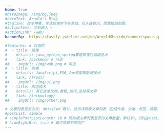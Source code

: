 ```yaml
---
home: true
#heroImage: /img/bg.jpeg
#heroText: Arnold's Blog
#tagline: 技术博客，专注后端学习与总结。众人皆有以，而我独顽似鄙。
#actionText: 立刻进入 →
#actionLink: /web/
bannerBg:  https://fastly.jsdelivr.net/gh/ArnoldShu/cdn/banner/space.jpg # auto => 网格纹背景(有bodyBgImg时无背景)，默认 | none => 无 | '大图地址' | background: 自定义背景样式       提示：如发现文本颜色不适应你的背景时可以到palette.styl修改$bannerTextColor变量

#features: # 可选的
#  - title: 后端
#    details: java,python,spring等框架等后端端技术
#    link: /backend/ # 可选
##    imgUrl: /img/web.png # 可选
#  - title: 前端
#    details: JavaScript,ES6,Vue框架等前端技术
#    link: /front/
##    imgUrl: /img/ui.png
#  - title: 周边技术
#    details: 其它技术文档,教程,技巧,总结等文章
#    link: /technology/
##    imgUrl: /img/other.png

# 文章列表显示方式: detailed 默认，显示详细版文章列表（包括作者、分类、标签、摘要、分页等）| simple => 显示简约版文章列表（仅标题和日期）| none 不显示文章列表
#postList: simple
# simplePostListLength: 10 # 简约版文章列表显示的文章数量，默认10。（仅在postList设置为simple时生效）
# hideRightBar: true # 是否隐藏右侧边栏
---
```

